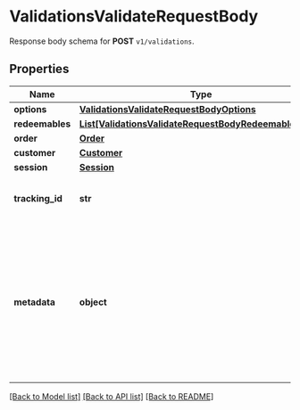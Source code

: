 # ValidationsValidateRequestBody

Response body schema for **POST** `v1/validations`.

## Properties
Name | Type | Description | Notes
------------ | ------------- | ------------- | -------------
**options** | [**ValidationsValidateRequestBodyOptions**](ValidationsValidateRequestBodyOptions.md) |  | [optional] 
**redeemables** | [**List[ValidationsValidateRequestBodyRedeemablesItem]**](ValidationsValidateRequestBodyRedeemablesItem.md) |  | [optional] 
**order** | [**Order**](Order.md) |  | [optional] 
**customer** | [**Customer**](Customer.md) |  | [optional] 
**session** | [**Session**](Session.md) |  | [optional] 
**tracking_id** | **str** | Is correspondent to Customer&#39;s source_id | [optional] 
**metadata** | **object** | A set of key/value pairs that you can attach to a redemption object. It can be useful for storing additional information about the redemption in a structured format. | [optional] 

[[Back to Model list]](../README.md#documentation-for-models) [[Back to API list]](../README.md#documentation-for-api-endpoints) [[Back to README]](../README.md)


